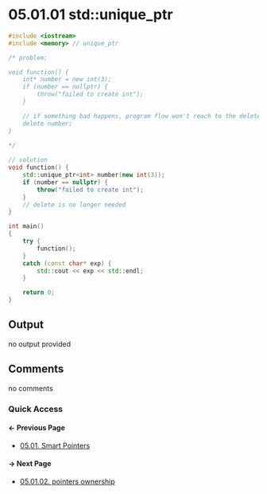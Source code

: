 # 05.01.01 std::unique_ptr

```cxx
#include <iostream>
#include <memory> // unique_ptr

/* problem:

void function() {
    int* number = new int(3);
    if (number == nullptr) {
        throw("failed to create int");
    }

    // if something bad happens, program flow won't reach to the delete statement and memory will leak
    delete number;
}

*/
    
// solution
void function() {
    std::unique_ptr<int> number(new int(3));
    if (number == nullptr) {
        throw("failed to create int");
    }
    // delete is no longer needed
}

int main()
{
    try {
        function();
    }
    catch (const char* exp) {
        std::cout << exp << std::endl;
    }

    return 0;
}

```

## Output

no output provided

## Comments

no comments

### Quick Access

<div class="previous_page pagination">

#### &#8592; Previous Page

* [05.01. Smart Pointers](./../../05.advanced/01.smart/README.md)

</div>
<div class="next_page pagination">

#### &#8594; Next Page

* [05.01.02. pointers ownership](./../../05.advanced/01.smart/02.ownership.md)

</div>
